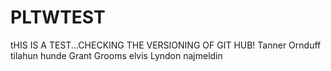 # PLTWTEST
tHIS IS A TEST...CHECKING THE VERSIONING OF GIT HUB!
Tanner Ornduff
tilahun hunde
Grant Grooms
elvis
Lyndon
najmeldin
